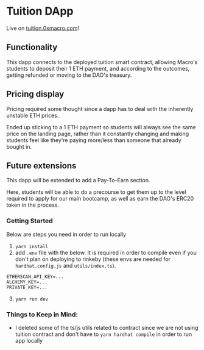 # Tuition DApp

Live on [tuition.0xmacro.com](https://tuition.0xmacro.com)!

## Functionality

This dapp connects to the deployed tuition smart contract, allowing Macro's students to deposit their 1 ETH payment, and according to the outcomes, getting refunded or moving to the DAO's treasury.

## Pricing display

Pricing required some thought since a dapp has to deal with the inherently unstable ETH prices.

Ended up sticking to a 1 ETH payment so students will always see the same price on the landing page, rather than it constantly changing and making students feel like they're paying more/less than someone that already bought in.

## Future extensions

This dapp will be extended to add a Pay-To-Earn section.

Here, students will be able to do a precourse to get them up to the level required to apply for our main bootcamp, as well as earn the DAO's ERC20 token in the process.

### Getting Started

Below are steps you need in order to run locally

1. `yarn install`
2. add `.env` file with the below. It is required in order to compile even if you don't plan on deploying to rinkeby (these envs are needed for `hardhat.config.js` and `utils/index.ts`).

```
ETHERSCAN_API_KEY=...
ALCHEMY_KEY=...
PRIVATE_KEY=...
```

3. `yarn run dev`

### Things to Keep in Mind:

- I deleted some of the ts/js utils related to contract since we are not using tuition contract and don't have to `yarn hardhat compile` in order to run app locally
